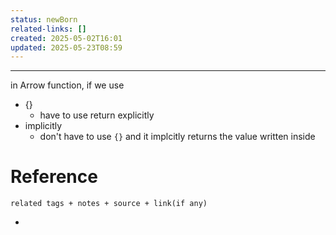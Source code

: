 ```yaml
---
status: newBorn
related-links: []
created: 2025-05-02T16:01
updated: 2025-05-23T08:59
---
```

---

in Arrow function, if we use 
- {}
	- have to use return explicitly
- implicitly
	- don't have to use `{}` and it implcitly returns the value written inside


# Reference
`related tags + notes + source + link(if any)`
 

- 